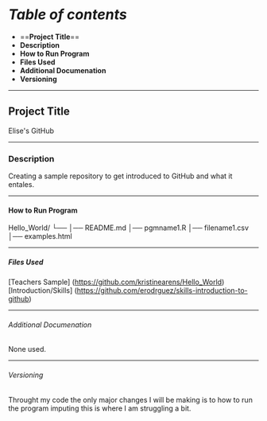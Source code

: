 # *Table of contents*

- ==**Project Title**==
- **Description**
- **How to Run Program**
- **Files Used**
- **Additional Documenation**
- **Versioning**

---

## Project Title

Elise's GitHub

---

### Description

Creating a sample repository to get introduced to GitHub and what it entales.

---

#### How to Run Program

Hello_World/
└── 
    │── README.md
    │── pgmname1.R
    │── filename1.csv
    │── examples.html

---
   
##### Files Used

[Teachers Sample] (https://github.com/kristinearens/Hello_World)
[Introduction/Skills] (https://github.com/erodrguez/skills-introduction-to-github)

---

###### Additional Documenation

None used.

---

###### Versioning

Throught my code the only major changes I will be making is to how to run the program imputing this is where I am struggling a bit.
